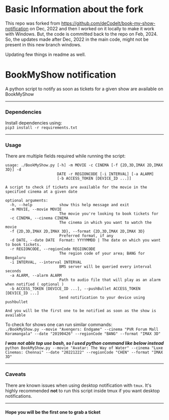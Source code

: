# Basic Information about the fork
This repo was forked from https://github.com/deCodeIt/book-my-show-notification on Dec, 2022 and then I worked on it locally to make it work with Windows. But, the code is committed back to the repo on Feb, 2024. So, the updates made after Dec, 2022 in the main code, might not be present in this new branch windows.

Updating few things in readme as well.

# BookMyShow notification
A python script to notify as soon as tickets for a given show are available on BookMyShow

---

### Dependencies

Install dependencies using:<br />
`pip3 install -r requirements.txt`

---

### Usage

There are multiple fields required while running the script:
```
usage: ./BookMyShow.py [-h] -m MOVIE -c CINEMA [-f {2D,3D,IMAX 2D,IMAX 3D}] -d
                       DATE -r REGIONCODE [-i INTERVAL] [-a ALARM]
                       [-b ACCESS_TOKEN [DEVICE_ID ...]]

A script to check if tickets are available for the movie in the specified cinema at a given date

optional arguments:
  -h, --help            show this help message and exit
  -m MOVIE, --movie MOVIE
                        The movie you're looking to book tickets for
  -c CINEMA, --cinema CINEMA
                        The cinema in which you want to watch the movie
  -f {2D,3D,IMAX 2D,IMAX 3D}, --format {2D,3D,IMAX 2D,IMAX 3D}
                        Preferred format, if any
  -d DATE, --date DATE  Format: YYYYMMDD | The date on which you want to book tickets.
  -r REGIONCODE, --regionCode REGIONCODE
                        The region code of your area; BANG for Bengaluru
  -i INTERVAL, --interval INTERVAL
                        BMS server will be queried every interval seconds
  -a ALARM, --alarm ALARM
                        Path to audio file that will play as an alarm when notified ( optional )
  -b ACCESS_TOKEN [DEVICE_ID ...], --pushBullet ACCESS_TOKEN [DEVICE_ID ...]
                        Send notification to your device using pushbullet

And you will be the first one to be notified as soon as the show is available
```

To check for shows one can run similar commands:<br />
`./BookMyShow.py --movie "Avengers: Endgame" --cinema "PVR Forum Mall Koramangala" --date "20190426" --regionCode "BANG" --format "IMAX 3D"`

***I was not able top use bash, so I used python command like below instead***
`python BookMyShow.py --movie "Avatar: The Way of Water" --cinema "Luxe Cinemas: Chennai" --date "20221222" --regionCode "CHEN" --format "IMAX 3D"`

---

### Caveats
There are known issues when using desktop notification with `tmux`. It's highly recommended **not** to run this script inside tmux if you want desktop notifications.

---

#### Hope you will be the first one to grab a ticket
